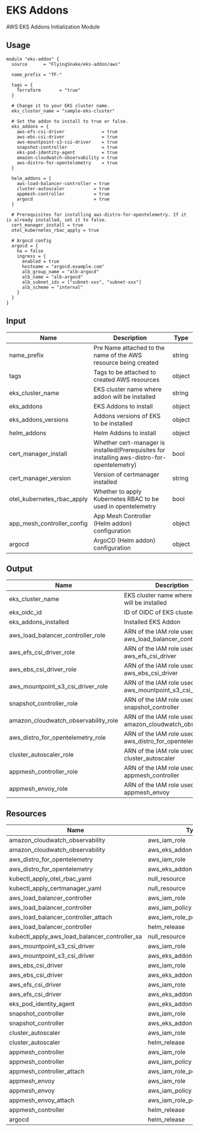 # EKS Addons

AWS EKS Addons Initialization Module

## Usage

```hcl
module "eks-addon" {
  source      = "FlyingSnake/eks-addon/aws"

  name_prefix = "TF-"

  tags = {
    Terraform       = "true"
  }

  # Change it to your EKS cluster name.
  eks_cluster_name = "sample-eks-cluster"

  # Set the addon to install to true or false.
  eks_addons = {
    aws-efs-csi-driver              = true
    aws-ebs-csi-driver              = true
    aws-mountpoint-s3-csi-driver    = true
    snapshot-controller             = true
    eks-pod-identity-agent          = true
    amazon-cloudwatch-observability = true
    aws-distro-for-opentelemetry    = true
  }

  helm_addons = {
    aws-load-balancer-controller = true
    cluster-autoscaler           = true
    appmesh-controller           = true
    argocd                       = true
  }

  # Prerequisites for installing aws-distro-for-opentelemetry. If it is already installed, set it to false.
  cert_manager_install = true
  otel_kubernetes_rbac_apply = true

  # Argocd config
  argocd = {
    ha = false
    ingress = {
      enabled = true
      hostname = "argocd.example.com"
      alb_group_name = "alb-argocd"
      alb_name = "alb-argocd"
      alb_subnet_ids = ["subnet-xxx", "subnet-xxx"]
      alb_scheme = "internal"
    }
  }
}
```

## Input

| Name                       | Description                                                                                  | Type   |
| -------------------------- | -------------------------------------------------------------------------------------------- | ------ |
| name_prefix                | Pre Name attached to the name of the AWS resource being created                              | string |
| tags                       | Tags to be attached to created AWS resources                                                 | object |
| eks_cluster_name           | EKS cluster name where addon will be installed                                               | string |
| eks_addons                 | EKS Addons to install                                                                        | object |
| eks_addons_versions        | Addons versions of EKS to be installed                                                       | object |
| helm_addons                | Helm Addons to install                                                                       | object |
| cert_manager_install       | Whether cert-manager is installed(Prerequisites for installing aws-distro-for-opentelemetry) | bool   |
| cert_manager_version       | Version of certmanager installed                                                             | string |
| otel_kubernetes_rbac_apply | Whether to apply Kubernetes RBAC to be used in opentelemetry                                 | bool   |
| app_mesh_controller_config | App Mesh Controller (Helm addon) configuration                                               | object |
| argocd                     | ArgoCD (Helm addon) configuration                                                            | object |

## Output

| Name                                 | Description                                                 | Type         |
| ------------------------------------ | ----------------------------------------------------------- | ------------ |
| eks_cluster_name                     | EKS cluster name where addon will be installed              | string       |
| eks_oidc_id                          | ID of OIDC of EKS cluster                                   | string       |
| eks_addons_installed                 | Installed EKS Addon                                         | list(string) |
| aws_load_balancer_controller_role    | ARN of the IAM role used by aws_load_balancer_controller    | string       |
| aws_efs_csi_driver_role              | ARN of the IAM role used by aws_efs_csi_driver              | string       |
| aws_ebs_csi_driver_role              | ARN of the IAM role used by aws_ebs_csi_driver              | string       |
| aws_mountpoint_s3_csi_driver_role    | ARN of the IAM role used by aws_mountpoint_s3_csi_driver    | string       |
| snapshot_controller_role             | ARN of the IAM role used by snapshot_controller             | string       |
| amazon_cloudwatch_observability_role | ARN of the IAM role used by amazon_cloudwatch_observability | string       |
| aws_distro_for_opentelemetry_role    | ARN of the IAM role used by aws_distro_for_opentelemetry    | string       |
| cluster_autoscaler_role              | ARN of the IAM role used by cluster_autoscaler              | string       |
| appmesh_controller_role              | ARN of the IAM role used by appmesh_controller              | string       |
| appmesh_envoy_role                   | ARN of the IAM role used by appmesh_envoy                   | string       |

## Resources

| Name                                          | Type                           |
| --------------------------------------------- | ------------------------------ |
| amazon_cloudwatch_observability               | aws_iam_role                   |
| amazon_cloudwatch_observability               | aws_eks_addon                  |
| aws_distro_for_opentelemetry                  | aws_iam_role                   |
| aws_distro_for_opentelemetry                  | aws_eks_addon                  |
| kubectl_apply_otel_rbac_yaml                  | null_resource                  |
| kubectl_apply_certmanager_yaml                | null_resource                  |
| aws_load_balancer_controller                  | aws_iam_role                   |
| aws_load_balancer_controller                  | aws_iam_policy                 |
| aws_load_balancer_controller_attach           | aws_iam_role_policy_attachment |
| aws_load_balancer_controller                  | helm_release                   |
| kubectl_apply_aws_load_balancer_controller_sa | null_resource                  |
| aws_mountpoint_s3_csi_driver                  | aws_iam_role                   |
| aws_mountpoint_s3_csi_driver                  | aws_eks_addon                  |
| aws_ebs_csi_driver                            | aws_iam_role                   |
| aws_ebs_csi_driver                            | aws_eks_addon                  |
| aws_efs_csi_driver                            | aws_iam_role                   |
| aws_efs_csi_driver                            | aws_eks_addon                  |
| eks_pod_identity_agent                        | aws_eks_addon                  |
| snapshot_controller                           | aws_iam_role                   |
| snapshot_controller                           | aws_eks_addon                  |
| cluster_autoscaler                            | aws_iam_role                   |
| cluster_autoscaler                            | helm_release                   |
| appmesh_controller                            | aws_iam_role                   |
| appmesh_controller                            | aws_iam_policy                 |
| appmesh_controller_attach                     | aws_iam_role_policy_attachment |
| appmesh_envoy                                 | aws_iam_role                   |
| appmesh_envoy                                 | aws_iam_policy                 |
| appmesh_envoy_attach                          | aws_iam_role_policy_attachment |
| appmesh_controller                            | helm_release                   |
| argocd                                        | helm_release                   |
